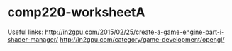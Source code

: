 # comp220-worksheetA


Useful links:
	http://in2gpu.com/2015/02/25/create-a-game-engine-part-i-shader-manager/
	http://in2gpu.com/category/game-development/opengl/